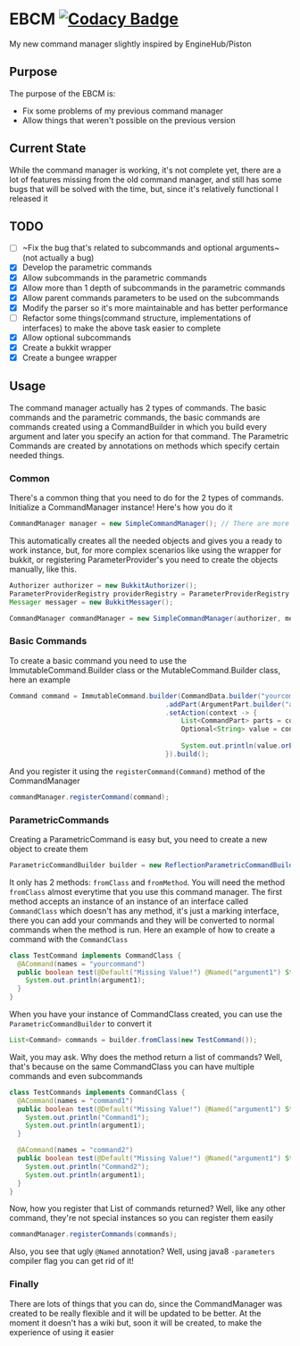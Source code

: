 # EBCM [![Codacy Badge](https://api.codacy.com/project/badge/Grade/78392a0229da4390a2069ab0efc24534)](https://www.codacy.com/manual/FixedDev/EBCM?utm_source=github.com&amp;utm_medium=referral&amp;utm_content=FixedDev/EBCM&amp;utm_campaign=Badge_Grade)
My new command manager slightly inspired by EngineHub/Piston
## Purpose
The purpose of the EBCM is:
  * Fix some problems of my previous command manager
  * Allow things that weren't possible on the previous version
## Current State
While the command manager is working, it's not complete yet, there are a lot of features missing from the old command manager,
 and still has some bugs that will be solved with the time, but, since it's relatively functional I released it
## TODO
* [ ] ~Fix the bug that's related to subcommands and optional arguments~(not actually a bug)
* [x] Develop the parametric commands
* [x] Allow subcommands in the parametric commands
* [x] Allow more than 1 depth of subcommands in the parametric commands 
* [x] Allow parent commands parameters to be used on the subcommands 
* [x] Modify the parser so it's more maintainable and has better performance
* [ ] Refactor some things(command structure, implementations of interfaces) to make the above task easier to complete
* [x] Allow optional subcommands
* [x] Create a bukkit wrapper
* [x] Create a bungee wrapper

## Usage
The command manager actually has 2 types of commands.
The basic commands and the parametric commands, the basic commands are commands created using a CommandBuilder in which you build every argument and later you specify an action for that command. The Parametric Commands are created by annotations on methods which specify certain needed things.
### Common
There's a common thing that you need to do for the 2 types of commands.
Initialize a CommandManager instance!
Here's how you do it
```java
CommandManager manager = new SimpleCommandManager(); // There are more constructors for this but, they're for other things
```
This automatically creates all the needed objects and gives you a ready to work instance, but, for more complex scenarios like using the wrapper for bukkit, or registering ParameterProvider's you need to create the objects manually, like this.
```java
Authorizer authorizer = new BukkitAuthorizer();
ParameterProviderRegistry providerRegistry = ParameterProviderRegistry.createRegistry();
Messager messager = new BukkitMessager();

CommandManager commandManager = new SimpleCommandManager(authorizer, messager, providerRegistry);

```
### Basic Commands
To create a basic command you need to use the ImmutableCommand.Builder class or the MutableCommand.Builder class, here an example
```java
Command command = ImmutableCommand.builder(CommandData.builder("yourcommand"))
                                       .addPart(ArgumentPart.builder("argument1", String.class).build())
                                       .setAction(context -> {
                                           List<CommandPart> parts = context.getParts("argument1");
                                           Optional<String> value = context.getValue(parts.get(0));
                                           
                                           System.out.println(value.orElse("Missing value!"));
                                       }).build();
```
And you register it using the `registerCommand(Command)` method of the CommandManager
```java
commandManager.registerCommand(command);
```
### ParametricCommands
Creating a ParametricCommand is easy but, you need to create a new object to create them
```java
ParametricCommandBuilder builder = new ReflectionParametricCommandBuilder();
```
It only has 2 methods: `fromClass` and `fromMethod`. You will need the method `fromClass` almost everytime that you use this command manager.
The first method accepts an instance of an instance of an interface called `CommandClass` which doesn't has any method, it's just a marking interface, there you can add your commands and they will be converted to normal commands when the method is run.
Here an example of how to create a command with the `CommandClass`
```java
class TestCommand implements CommandClass {
  @ACommand(names = "yourcommand")
  public boolean test(@Default("Missing Value!") @Named("argument1") String argument1) {
    System.out.println(argument1);
  }
}
```
When you have your instance of CommandClass created, you can use the `ParametricCommandBuilder` to convert it
```java
List<Command> commands = builder.fromClass(new TestCommand());
```
Wait, you may ask. Why does the method return a list of commands?
Well, that's because on the same CommandClass you can have multiple commands and even subcommands 
```java
class TestCommands implements CommandClass {
  @ACommand(names = "command1")
  public boolean test(@Default("Missing Value!") @Named("argument1") String argument1) {
    System.out.println("Command1");
    System.out.println(argument1);
  }

  @ACommand(names = "command2")
  public boolean test(@Default("Missing Value!") @Named("argument1") String argument1) {
    System.out.println("Command2");
    System.out.println(argument1);
  }
}
```
Now, how you register that List of commands returned? Well, like any other command, they're not special instances so you can register them easily
```java
commandManager.registerCommands(commands);
```
Also, you see that ugly `@Named` annotation? Well, using java8 `-parameters` compiler flag you can get rid of it!
### Finally
There are lots of things that you can do, since the CommandManager was created to be really flexible and it will be updated to be better. At the moment it doesn't has a wiki but, soon it will be created, to make the experience of using it easier
